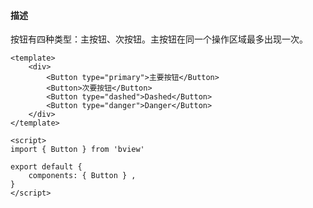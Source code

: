 
#### 描述

按钮有四种类型：主按钮、次按钮。主按钮在同一个操作区域最多出现一次。

```vue
<template>
    <div>
        <Button type="primary">主要按钮</Button>
        <Button>次要按钮</Button>
        <Button type="dashed">Dashed</Button>
        <Button type="danger">Danger</Button>
    </div>
</template>

<script>
import { Button } from 'bview'

export default {
    components: { Button } ,
}
</script>
```